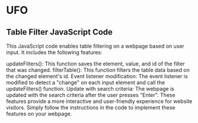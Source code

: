 # UFO

## Table Filter JavaScript Code
This JavaScript code enables table filtering on a webpage based on user input. It includes the following features:

updateFilters(): This function saves the element, value, and id of the filter that was changed.
filterTable(): This function filters the table data based on the changed element's id.
Event listener modification: The event listener is modified to detect a "change" on each input element and call the updateFilters() function.
Update with search criteria: The webpage is updated with the search criteria after the user presses "Enter".
These features provide a more interactive and user-friendly experience for website visitors. Simply follow the instructions in the code to implement these features on your webpage.
